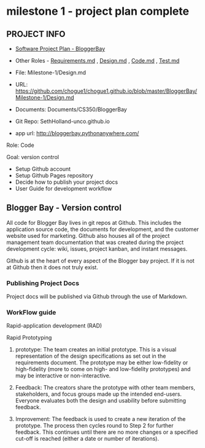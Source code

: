 # milestone 1 - project plan complete

## PROJECT INFO

* [Software Project Plan - BloggerBay](../Index.md)

* Other Roles - [Requirements.md](Requirements.md)
, [Design.md](Design.md)
, [Code.md](Code.md)
, [Test.md](Test.md)

* File: Milestone-1/Design.md

* URL: https://github.com/chogue1/chogue1.github.io/blob/master/BloggerBay/Milestone-1/Design.md

* Documents: Documents/CS350/BloggerBay

* Git Repo: SethHolland-unco.github.io

* app url: http://bloggerbay.pythonanywhere.com/

Role: Code  

Goal: version control

* Setup Github account
* Setup Github Pages repository
* Decide how to publish your project docs
* User Guide for development workflow

## Blogger Bay - Version control

All code for Blogger Bay lives in git repos at Github. This includes the application 
source code, the documents for development, and the customer website used for marketing.
Github also houses all of the project management team documentation that was created during
the project development cycle: wiki, issues, project kanban, and instant messages.

Github is at the heart of every aspect of the Blogger bay project.  If it is not at Github
then it does not truly exist.

### Publishing Project Docs

Project docs will be published via Github through the use of Markdown. 

### WorkFlow guide

Rapid-application development (RAD)

Rapid Prototyping

1. prototype: The team creates an initial prototype. This is a visual representation of the design specifications as set out in the requirements document. The prototype may be either low-fidelity or high-fidelity (more to come on high- and low-fidelity prototypes) and may be interactive or non-interactive.

2. Feedback: The creators share the prototype with other team members, stakeholders, and focus groups made up the intended end-users. Everyone evaluates both the design and usability before submitting feedback.

3. Improvement: The feedback is used to create a new iteration of the prototype. The process then cycles round to Step 2 for further feedback. This continues until there are no more changes or a specified cut-off is reached (either a date or number of iterations).
